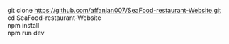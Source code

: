 git clone https://github.com/affanjan007/SeaFood-restaurant-Website.git  
cd SeaFood-restaurant-Website  
npm install  
npm run dev  
